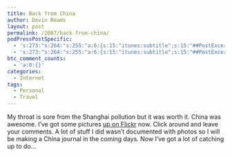 ```yaml
---
title: Back from China
author: Devin Reams
layout: post
permalink: /2007/back-from-china/
podPressPostSpecific:
  - 's:273:"s:264:"s:255:"a:6:{s:15:"itunes:subtitle";s:15:"##PostExcerpt##";s:14:"itunes:summary";s:15:"##PostExcerpt##";s:15:"itunes:keywords";s:17:"##WordPressCats##";s:13:"itunes:author";s:10:"##Global##";s:15:"itunes:explicit";s:7:"Default";s:12:"itunes:block";s:7:"Default";}";";";'
  - 's:273:"s:264:"s:255:"a:6:{s:15:"itunes:subtitle";s:15:"##PostExcerpt##";s:14:"itunes:summary";s:15:"##PostExcerpt##";s:15:"itunes:keywords";s:17:"##WordPressCats##";s:13:"itunes:author";s:10:"##Global##";s:15:"itunes:explicit";s:7:"Default";s:12:"itunes:block";s:7:"Default";}";";";'
btc_comment_counts:
  - 'a:0:{}'
categories:
  - Internet
tags:
  - Personal
  - Travel
---
```

My throat is sore from the Shanghai pollution but it was worth it. China was awesome. I&#8217;ve got some pictures [up on Flickr][1] now. Click around and leave your comments. A lot of stuff I did wasn&#8217;t documented with photos so I will be making a China journal in the coming days. Now I&#8217;ve got a lot of catching up to do&#8230;

 [1]: http://www.flickr.com/photos/devdev/